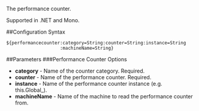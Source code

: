 The performance counter. 

Supported in .NET and Mono.

##Configuration Syntax
```
${performancecounter:category=String:counter=String:instance=String
                    :machineName=String}
```

##Parameters
###Performance Counter Options
* **category** - Name of the counter category. Required.
* **counter** - Name of the performance counter. Required.
* **instance** - Name of the performance counter instance (e.g. this.Global_).
* **machineName** - Name of the machine to read the performance counter from.